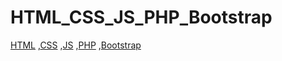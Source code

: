# HTML_CSS_JS_PHP_Bootstrap
[HTML](https://github.com/sajithlakshan/HTML_CSS_JS_PHP/blob/main/HTML/html_Note.md)
,[CSS](https://github.com/sajithlakshan/HTML_CSS_JS_PHP/blob/main/CSS/CSS_note.md)
,[JS](https://github.com/sajithlakshan/HTML_CSS_JS_PHP/blob/main/JS/JS_Notis.md)
,[PHP](https://github.com/sajithlakshan/HTML_CSS_JS_PHP/blob/main/PHP/PHP_Notic.md)
,[Bootstrap](https://github.com/sajithlakshan/HTML_CSS_JS_PHP/tree/main/Bootstrap)





